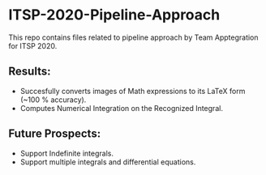 # ITSP-2020-Pipeline-Approach

This repo contains files related to pipeline approach by Team Apptegration for ITSP 2020.

## Results: 
 - Succesfully converts images of Math expressions to its LaTeX form (~100 % accuracy).
 - Computes Numerical Integration on the Recognized Integral.

 ## Future Prospects: 
 - Support Indefinite integrals.
 - Support multiple integrals and differential equations.
